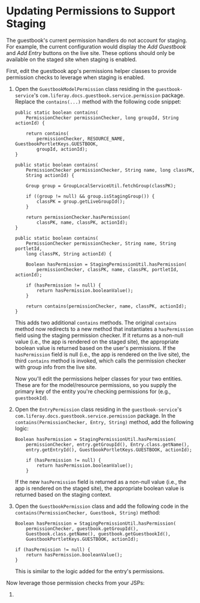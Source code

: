 # Updating Permissions to Support Staging

The guestbook's current permission handlers do not account for staging. For
example, the current configuration would display the *Add Guestbook* and *Add
Entry* buttons on the live site. These options should only be available on the
staged site when staging is enabled.

First, edit the guestbook app's permissions helper classes to provide permission
checks to leverage when staging is enabled.

1.  Open the `GuestbookModelPermission` class residing in the
    `guestbook-service`'s `com.liferay.docs.guestbook.service.permission`
    package. Replace the `contains(...)` method with the following code snippet:

        public static boolean contains(
            PermissionChecker permissionChecker, long groupId, String actionId) {

            return contains(
                permissionChecker, RESOURCE_NAME, GuestbookPortletKeys.GUESTBOOK,
                groupId, actionId);
        }

        public static boolean contains(
            PermissionChecker permissionChecker, String name, long classPK,
            String actionId) {

            Group group = GroupLocalServiceUtil.fetchGroup(classPK);

            if ((group != null) && group.isStagingGroup()) {
                classPK = group.getLiveGroupId();
            }

            return permissionChecker.hasPermission(
                classPK, name, classPK, actionId);
        }

        public static boolean contains(
            PermissionChecker permissionChecker, String name, String portletId,
            long classPK, String actionId) {

            Boolean hasPermission = StagingPermissionUtil.hasPermission(
                permissionChecker, classPK, name, classPK, portletId, actionId);

            if (hasPermission != null) {
                return hasPermission.booleanValue();
            }

            return contains(permissionChecker, name, classPK, actionId);
        }

    This adds two additional `contains` methods. The original `contains` method
    now redirects to a new method that instantiates a `hasPermission` field
    using the staging permission checker. If it returns as a non-null value
    (i.e., the app is rendered on the staged site), the appropriate boolean
    value is returned based on the user's permissions. If the `hasPermission`
    field is null (i.e., the app is rendered on the live site), the third
    `contains` method is invoked, which calls the permission checker with group
    info from the live site.

    Now you'll edit the permissions helper classes for your two entities. These
    are for the model/resource permissions, so you supply the primary key of
    the entity you're checking permissions for  (e.g., `guestbookId`).

2.  Open the `EntryPermission` class residing in the `guestbook-service`'s
    `com.liferay.docs.guestbook.service.permission` package. In the
    `contains(PermissionChecker, Entry, String)` method, add the following
    logic:

        Boolean hasPermission = StagingPermissionUtil.hasPermission(
            permissionChecker, entry.getGroupId(), Entry.class.getName(),
            entry.getEntryId(), GuestbookPortletKeys.GUESTBOOK, actionId);

            if (hasPermission != null) {
                return hasPermission.booleanValue();
            }

    If the new `hasPermission` field is returned as a non-null value (i.e., the
    app is rendered on the staged site), the appropriate boolean value is
    returned based on the staging context.

3.  Open the `GuestbookPermission` class and add the following code in the
    `contains(PermissionChecker, Guestbook, String)` method:

        Boolean hasPermission = StagingPermissionUtil.hasPermission(
            permissionChecker, guestbook.getGroupId(),
            Guestbook.class.getName(), guestbook.getGuestbookId(),
            GuestbookPortletKeys.GUESTBOOK, actionId);

        if (hasPermission != null) {
            return hasPermission.booleanValue();
        }

    This is similar to the logic added for the entry's permissions. 

Now leverage those permission checks from your JSPs:

1.  


